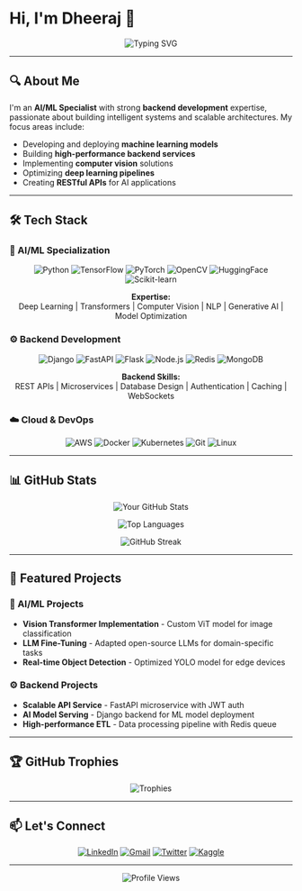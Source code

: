 # Hi, I'm Dheeraj 👋 

<div align="center">
  <img src="https://readme-typing-svg.demolab.com?font=Fira+Code&pause=1000&color=22D3EE&width=435&lines=AI%2FML+Specialist;Backend+Developer;Python+Expert;OpenCV+Contributor" alt="Typing SVG" />
</div>

---

## 🔍 About Me

I'm an **AI/ML Specialist** with strong **backend development** expertise, passionate about building intelligent systems and scalable architectures. My focus areas include:

- Developing and deploying **machine learning models**
- Building **high-performance backend services**
- Implementing **computer vision** solutions
- Optimizing **deep learning pipelines**
- Creating **RESTful APIs** for AI applications

---

## 🛠️ Tech Stack

### 🤖 AI/ML Specialization
<div align="center">
  
![Python](https://img.shields.io/badge/Python-3776AB?style=for-the-badge&logo=python&logoColor=white)
![TensorFlow](https://img.shields.io/badge/TensorFlow-FF6F00?style=for-the-badge&logo=tensorflow&logoColor=white)
![PyTorch](https://img.shields.io/badge/PyTorch-EE4C2C?style=for-the-badge&logo=pytorch&logoColor=white)
![OpenCV](https://img.shields.io/badge/OpenCV-5C3EE8?style=for-the-badge&logo=opencv&logoColor=white)
![HuggingFace](https://img.shields.io/badge/Hugging%20Face-yellow?style=for-the-badge)
![Scikit-learn](https://img.shields.io/badge/scikit--learn-F7931E?style=for-the-badge&logo=scikit-learn&logoColor=white)

**Expertise:**  
Deep Learning | Transformers | Computer Vision | NLP | Generative AI | Model Optimization

</div>

### ⚙️ Backend Development
<div align="center">
  
![Django](https://img.shields.io/badge/Django-092E20?style=for-the-badge&logo=django&logoColor=white)
![FastAPI](https://img.shields.io/badge/FastAPI-009688?style=for-the-badge&logo=fastapi&logoColor=white)
![Flask](https://img.shields.io/badge/Flask-000000?style=for-the-badge&logo=flask&logoColor=white)
![Node.js](https://img.shields.io/badge/Node.js-339933?style=for-the-badge&logo=node.js&logoColor=white)
![Redis](https://img.shields.io/badge/Redis-DC382D?style=for-the-badge&logo=redis&logoColor=white)
![MongoDB](https://img.shields.io/badge/MongoDB-47A248?style=for-the-badge&logo=mongodb&logoColor=white)

**Backend Skills:**  
REST APIs | Microservices | Database Design | Authentication | Caching | WebSockets

</div>

### ☁️ Cloud & DevOps
<div align="center">
  
![AWS](https://img.shields.io/badge/AWS-232F3E?style=for-the-badge&logo=amazon-aws&logoColor=white)
![Docker](https://img.shields.io/badge/Docker-2496ED?style=for-the-badge&logo=docker&logoColor=white)
![Kubernetes](https://img.shields.io/badge/Kubernetes-326CE5?style=for-the-badge&logo=kubernetes&logoColor=white)
![Git](https://img.shields.io/badge/Git-F05032?style=for-the-badge&logo=git&logoColor=white)
![Linux](https://img.shields.io/badge/Linux-FCC624?style=for-the-badge&logo=linux&logoColor=black)

</div>

---

## 📊 GitHub Stats

<div align="center">
  
![Your GitHub Stats](https://github-readme-stats.vercel.app/api?username=dheeraj-varma&show_icons=true&theme=radical&hide_border=true&include_all_commits=true)

![Top Languages](https://github-readme-stats.vercel.app/api/top-langs/?username=dheeraj-varma&layout=compact&theme=radical&hide_border=true&langs_count=8)

![GitHub Streak](https://streak-stats.demolab.com/?user=dheeraj-varma&theme=radical&hide_border=true)

</div>

---

## 🧩 Featured Projects

### 🤖 AI/ML Projects
- **Vision Transformer Implementation** - Custom ViT model for image classification
- **LLM Fine-Tuning** - Adapted open-source LLMs for domain-specific tasks
- **Real-time Object Detection** - Optimized YOLO model for edge devices

### ⚙️ Backend Projects
- **Scalable API Service** - FastAPI microservice with JWT auth
- **AI Model Serving** - Django backend for ML model deployment
- **High-performance ETL** - Data processing pipeline with Redis queue

---

## 🏆 GitHub Trophies

<div align="center">
  
![Trophies](https://github-profile-trophy.vercel.app/?username=dheeraj-varma&theme=radical&no-frame=true&row=2&column=4)

</div>

---



## 📫 Let's Connect

<div align="center">
  
[![LinkedIn](https://img.shields.io/badge/LinkedIn-0A66C2?style=for-the-badge&logo=linkedin&logoColor=white)](https://www.linkedin.com/in/dheeraj-varma-5061342b1/)
[![Gmail](https://img.shields.io/badge/Gmail-D14836?style=for-the-badge&logo=gmail&logoColor=white)](mailto:dheerajvarma031@gmail.com)
[![Twitter](https://img.shields.io/badge/Twitter-1DA1F2?style=for-the-badge&logo=twitter&logoColor=white)](https://twitter.com/yourhandle)
[![Kaggle](https://img.shields.io/badge/Kaggle-20BEFF?style=for-the-badge&logo=kaggle&logoColor=white)](https://www.kaggle.com/yourprofile)

</div>

---

<div align="center">
  
![Profile Views](https://komarev.com/ghpvc/?username=dheeraj-varma&label=Profile+Views&color=blueviolet&style=flat)

</div>
